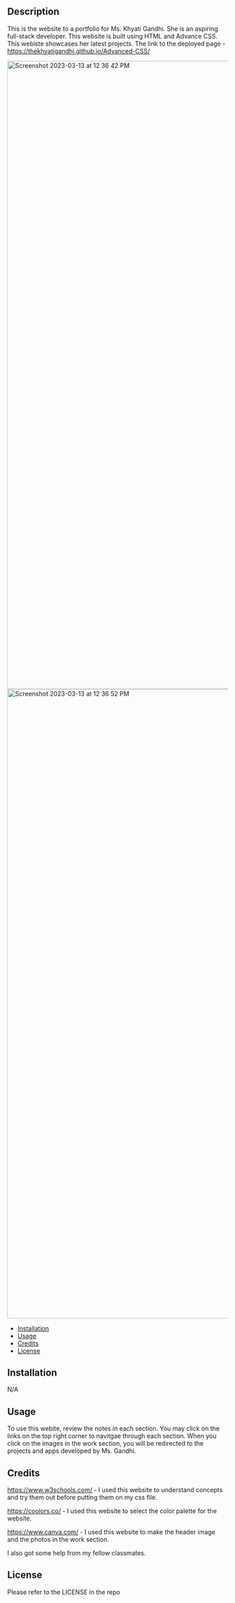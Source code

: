 # <khyati-gandhi-webpage>

## Description

This is the website to a portfolio for Ms. Khyati Gandhi. She is an aspiring full-stack developer. This website is built using HTML and Advance CSS.
This webiste showcases her latest projects.
The link to the deployed page - https://thekhyatigandhi.github.io/Advanced-CSS/

<img width="1432" alt="Screenshot 2023-03-13 at 12 36 42 PM" src="https://user-images.githubusercontent.com/125392517/224767319-99c063a4-e1c3-4fbe-afb6-cb8779082625.png">
<img width="1435" alt="Screenshot 2023-03-13 at 12 36 52 PM" src="https://user-images.githubusercontent.com/125392517/224768799-fecefede-6e7d-4a1c-8ac8-26ab6d6c0580.png">

- [Installation](#installation)
- [Usage](#usage)
- [Credits](#credits)
- [License](#license)

## Installation

N/A

## Usage

To use this webite, review the notes in each section. You may click on the links on the top right corner to navitgae through each section. When you click on the images in the work section, you will be redirected to the projects and apps developed by Ms. Gandhi.

## Credits

https://www.w3schools.com/ - I used this website to understand concepts and try them out before putting them on my css file.

https://coolors.co/ - I used this website to select the color palette for the website.

https://www.canva.com/ - I used this website to make the header image and the photos in the work section.

I also got some help from my fellow classmates.

## License

Please refer to the LICENSE in the repo
